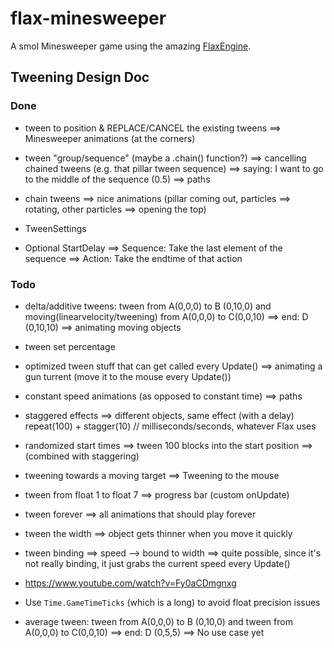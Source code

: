 # flax-minesweeper
A smol Minesweeper game using the amazing [FlaxEngine](http://flaxengine.com/).





## Tweening Design Doc

### Done

- tween to position & REPLACE/CANCEL the existing tweens
  ==> Minesweeper animations (at the corners)

- tween "group/sequence" (maybe a .chain() function?)
  ==> cancelling chained tweens (e.g. that pillar tween sequence)
  ==> saying: I want to go to the middle of the sequence (0.5)
  ==> paths

- chain tweens
  ==> nice animations (pillar coming out, particles ==> rotating, other particles ==> opening the top)

- TweenSettings
- Optional StartDelay
  ==> Sequence: Take the last element of the sequence
  ==> Action: Take the endtime of that action

### Todo

- delta/additive tweens: tween from A(0,0,0) to B (0,10,0) and moving(linearvelocity/tweening) from A(0,0,0) to C(0,0,10) ==> end: D (0,10,10)
  ==> animating moving objects
- tween set percentage
- optimized tween stuff that can get called every Update()
  ==> animating a gun turrent (move it to the mouse every Update())
- constant speed animations (as opposed to constant time)
  ==> paths
- staggered effects
  ==> different objects, same effect (with a delay)
      repeat(100) + stagger(10) // milliseconds/seconds, whatever Flax uses
- randomized start times
  ==> tween 100 blocks into the start position
  ==> (combined with staggering)
- tweening towards a moving target
  ==> Tweening to the mouse
- tween from float 1 to float 7
  ==> progress bar (custom onUpdate)
- tween forever
  ==> all animations that should play forever
- tween the width
  ==> object gets thinner when you move it quickly
- tween binding
  ==> speed --> bound to width
  ==> quite possible, since it's not really binding, it just grabs the current speed every Update()
- https://www.youtube.com/watch?v=Fy0aCDmgnxg
- Use `Time.GameTimeTicks` (which is a long) to avoid float precision issues





- average tween: tween from A(0,0,0) to B (0,10,0) and tween from A(0,0,0) to C(0,0,10) ==> end: D (0,5,5)
  ==> No use case yet